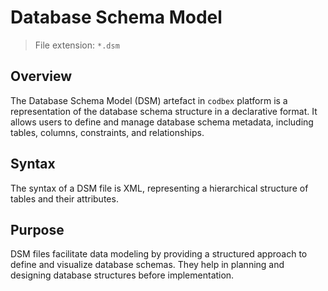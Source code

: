 # Database Schema Model

> File extension: `*.dsm`

## Overview

The Database Schema Model (DSM) artefact in `codbex` platform is a representation of the database schema structure in a declarative format. It allows users to define and manage database schema metadata, including tables, columns, constraints, and relationships.

## Syntax

The syntax of a DSM file is XML, representing a hierarchical structure of tables and their attributes.

## Purpose

DSM files facilitate data modeling by providing a structured approach to define and visualize database schemas. They help in planning and designing database structures before implementation.